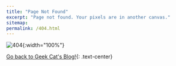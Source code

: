 ```yaml
---
title: "Page Not Found"
excerpt: "Page not found. Your pixels are in another canvas."
sitemap: 
permalink: /404.html
---
```




![404]({{site.url}}/assets/images/404.png){:width="100%"}

<!-- Go back to Geek Cat's Blog![Click Meow!]({{site.url}}){: .btn .btn--danger} -->
[Go back to Geek Cat's Blog!]({{site.url}}){: .text-center}
